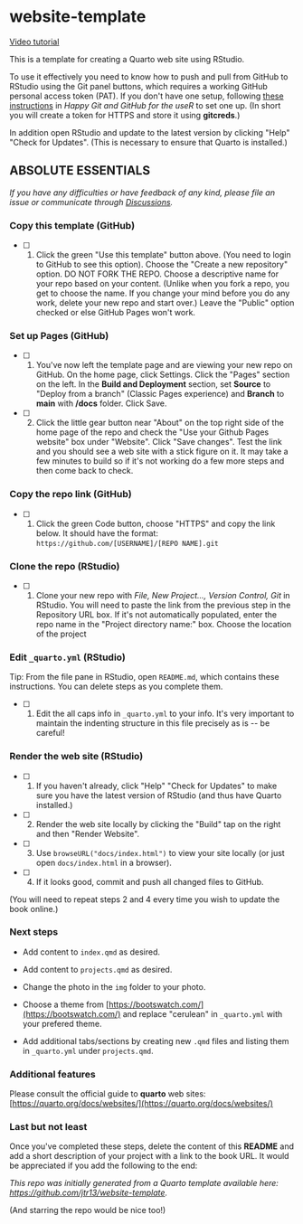 # website-template

[Video tutorial](https://youtu.be/YN75YXaLFGM)

This is a template for creating a Quarto web site using RStudio.

To use it effectively you need to know how to push and pull from GitHub to RStudio using the Git panel buttons, which requires a working GitHub personal access token (PAT). If you don't have one setup, following [these instructions](https://happygitwithr.com/https-pat.html#tldr) in *Happy Git and GitHub for the useR* to set one up. (In short you will create a token for HTTPS and store it using **gitcreds**.)

In addition open RStudio and update to the latest version by clicking "Help" "Check for Updates". (This is necessary to ensure that Quarto is installed.)

## ABSOLUTE ESSENTIALS

*If you have any difficulties or have feedback of any kind, please file an issue or communicate through [Discussions](https://github.com/jtr13/website-template/discussions).*

### Copy this template (GitHub)

- [ ] 1. Click the green "Use this template" button above. (You need to login to GitHub to see this option). Choose the "Create a new repository" option. DO NOT FORK THE REPO. Choose a descriptive name for your repo based on your content. (Unlike when you fork a repo, you get to choose the name. If you change your mind before you do any work, delete your new repo and start over.) Leave the "Public" option checked or else GitHub Pages won't work.

### Set up Pages (GitHub)

- [ ] 1. You've now left the template page and are viewing your new repo on GitHub. On the home page, click Settings. Click the "Pages" section on the left. In the **Build and Deployment** section, set **Source** to "Deploy from a branch" (Classic Pages experience) and **Branch** to **main** with **/docs** folder. Click Save. 

- [ ] 2. Click the little gear button near "About" on the top right side of the home page of the repo and check the "Use your Github Pages website" box under "Website". Click "Save changes". Test the link and you should see a web site with a stick figure on it. It may take a few minutes to build so if it's not working do a few more steps and then come back to check.

### Copy the repo link (GitHub)

- [ ] 1. Click the green Code button, choose "HTTPS" and copy the link below. It should have the format: `https://github.com/[USERNAME]/[REPO NAME].git`

### Clone the repo (RStudio)

- [ ] 1. Clone your new repo with *File, New Project..., Version Control, Git* in RStudio. You will need to paste the link from the previous step in the Repository URL box. If it's not automatically populated, enter the repo name in the "Project directory name:" box. Choose the location of the project

### Edit `_quarto.yml` (RStudio)

Tip: From the file pane in RStudio, open `README.md`, which contains these instructions. You can delete steps as you complete them.

- [ ] 1. Edit the all caps info in  `_quarto.yml` to your info. It's very important to maintain the indenting structure in this file precisely as is -- be careful!

### Render the web site (RStudio)

- [ ] 1. If you haven't already, click "Help" "Check for Updates" to make sure you have the latest version of RStudio (and thus have Quarto installed.)

- [ ] 2. Render the web site locally by clicking the "Build" tap on the right and then "Render Website".

- [ ] 3. Use `browseURL("docs/index.html")` to view your site locally (or just open `docs/index.html` in a browser).

- [ ] 4. If it looks good, commit and push all changed files to GitHub. 

(You will need to repeat steps 2 and 4 every time you wish to update the book online.)

### Next steps

- Add content to `index.qmd` as desired.

- Add content to `projects.qmd` as desired.

- Change the photo in the `img` folder to your photo.

- Choose a theme from [https://bootswatch.com/](https://bootswatch.com/) and replace "cerulean" in `_quarto.yml` with your prefered theme.

- Add additional tabs/sections by creating new `.qmd` files and listing them in `_quarto.yml` under `projects.qmd`.

### Additional features

Please consult the official guide to **quarto** web sites: [https://quarto.org/docs/websites/](https://quarto.org/docs/websites/)

### Last but not least

Once you've completed these steps, delete the content of this **README** and add a short description of your project with a link to the book URL. It would be appreciated if you add the following to the end:	

*This repo was initially generated from a Quarto template available here: https://github.com/jtr13/website-template.*

(And starring the repo would be nice too!)

